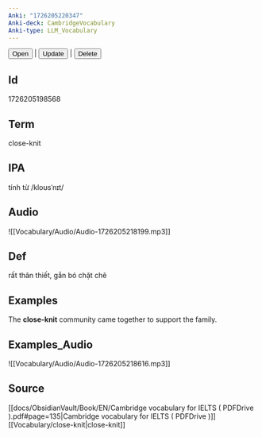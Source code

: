 ```yaml
---
Anki: "1726205220347"
Anki-deck: CambridgeVocabulary
Anki-type: LLM_Vocabulary
---
```

<button class="anki-btn-open">Open</button> | <button class="anki-btn-update">Update</button> | <button class="anki-btn-delete">Delete</button>

## Id
1726205198568
## Term
close-knit
## IPA
tính từ /kloʊsˈnɪt/
## Audio
 ![[Vocabulary/Audio/Audio-1726205218199.mp3]]
## Def
 rất thân thiết, gắn bó chặt chẽ

## Examples
The **close-knit** community came together to support the family. 

## Examples_Audio
![[Vocabulary/Audio/Audio-1726205218616.mp3]]
## Source
 [[docs/ObsidianVault/Book/EN/Cambridge vocabulary for IELTS ( PDFDrive ).pdf#page=135|Cambridge vocabulary for IELTS ( PDFDrive )]] [[Vocabulary/close-knit|close-knit]]